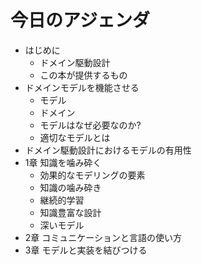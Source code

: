 # 今日のアジェンダ
- はじめに
    - ドメイン駆動設計
    - この本が提供するもの
- ドメインモデルを機能させる
    - モデル
    - ドメイン
    - モデルはなぜ必要なのか?
    - 適切なモデルとは
- ドメイン駆動設計におけるモデルの有用性
- 1章 知識を噛み砕く
    - 効果的なモデリングの要素
    - 知識の噛み砕き
    - 継続的学習
    - 知識豊富な設計
    - 深いモデル
- 2章 コミュニケーションと言語の使い方
- 3章 モデルと実装を結びつける